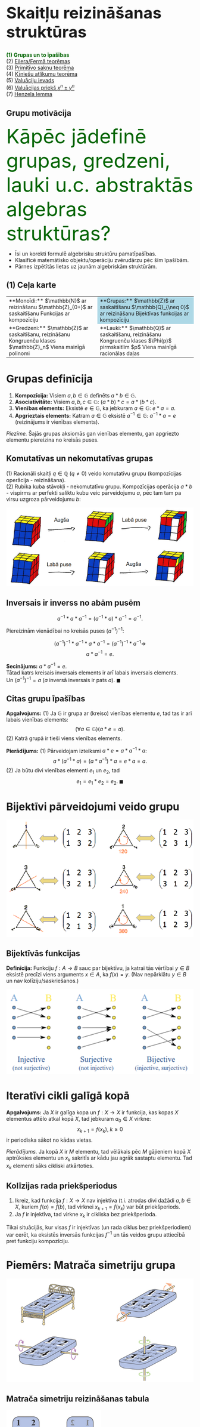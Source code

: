 # &nbsp;

<hgroup>

<h1 style="font-size:32pt">Skaitļu reizināšanas struktūras</h1>
</hgroup><hgroup>

<span style="color:darkgreen">**(1) Grupas un to īpašības**</span>  
(2) [Eilera/Fermā teorēmas](#section-1)  
(3) [Primitīvo sakņu teorēma](#section-2)  
(4) [Ķīniešu atlikumu teorēma](#section-3)  
(5) [Valuāciju ievads](#section-4)  
(6) [Valuācijas priekš $x^n \pm y^n$](#section-5)  
(7) [Henzela lemma](#section-6)

</hgroup>

## Grupu motivācija

<hgroup>

<div style="font-size:40pt; color:darkgreen">Kāpēc jādefinē grupas, gredzeni, lauki u.c. abstraktās algebras struktūras?</div>

</hgroup>

<hgroup>

* Īsi un korekti formulē algebrisku struktūru pamatīpašības.
* Klasificē matemātisko objektu/operāciju zvērudārzu pēc šīm īpašībām. 
* Pārnes izpētītās lietas uz jaunām algebriskām struktūrām.

</hgroup>

## (1) Ceļa karte

<table>
<tr>
<td style="text-align:left">
**Monoīdi:**  
$\mathbb{N}$ ar reizināšanu  
$\mathbb{Z}_{0+}$ ar saskaitīšanu  
Funkcijas ar kompozīciju
</td>
<td style="text-align:left; background-color: lightblue;">
**Grupas:**  
$\mathbb{Z}$ ar saskaitīšanu  
$\mathbb{Q}_{\neq 0}$ ar reizināšanu  
Bijektīvas funkcijas ar kompozīciju 
</td>
</tr>
<tr>
<td style="text-align:left">
**Gredzeni:**  
$\mathbb{Z}$ ar saskaitīšanu, reizināšanu  
Kongruenču klases $\mathbb{Z}_n$  
Viena mainīgā polinomi
</td>
<td style="text-align:left">
**Lauki:**  
$\mathbb{Q}$ ar saskaitīšanu, reizināšanu  
Kongruenču klases $\Phi(p)$ pirmskaitlim $p$  
Viena mainīgā racionālas daļas
</td>
</tr>
</table>


# <lo-summary/> Grupas definīcija

1. **Kompozīcija:** Visiem $a,b \in \mathbb{G}$ definēts
$a \ast b \in \mathbb{G}$.   
2. **Asociativitāte:** Visiem $a,b,c \in \mathbb{G}$: 
$(a \ast b) \ast c = a \ast (b \ast c)$.   
3. **Vienības elements:** Eksistē $e \in \mathbb{G}$, 
ka jebkuram $a \in \mathbb{G}$: $e \ast a = a$.   
4. **Apgrieztais elements:** Katram $a \in \mathbb{G}$ 
eksistē $a^{-1} \in \mathbb{G}$: 
$a^{-1} \ast a = e$ (reizinājums ir vienības elements).

*Piezīme.* Šajās grupas aksiomās gan vienības elementu, 
gan apgriezto elementu piereizina no kreisās puses.

## Komutatīvas un nekomutatīvas grupas

(1) Racionāli skaitļi $q \in \mathbb{Q}$ ($q \neq 0$) veido 
komutatīvu grupu (kompozīcijas operācija - reizināšana).  
(2) Rubika kuba stāvokļi - nekomutatīvu grupu. Kompozīcijas operācija 
$a \ast b$ - vispirms ar perfekti saliktu kubu 
veic pārveidojumu $a$, pēc tam tam pa virsu uzgroza pārveidojumu $b$:

![Rubika kubs nekomutatīvs](rubik-cube-noncommutative.png)


## Inversais ir inverss no abām pusēm

$$a^{-1} \ast a \ast a^{-1} = (a^{-1} \ast a) \ast a^{-1} = a^{-1}.$$

Piereizinām vienādībai no kreisās puses $\left( a^{-1} \right)^{-1}$: 

$$\left( a^{-1} \right)^{-1} \ast a^{-1} \ast a \ast a^{-1} = 
\left( a^{-1} \right)^{-1} \ast a^{-1} \Rightarrow$$
$$a \ast a^{-1} = e.$$

**Secinājums:** $a \ast a^{-1} = e$.  
Tātad katrs kreisais inversais
elements ir arī labais inversais elements.  
Un $\left( a^{-1} \right)^{-1} = a$ ($a$ inversā
inversais ir pats $a$). $\blacksquare$


## Citas grupu īpašības

**Apgalvojums:** (1) Ja $\mathbb{G}$ ir grupa ar (kreiso) vienības elementu $e$, 
tad tas ir arī labais vienības elements:
$$(\forall a \in \mathbb{G})(a \ast e = a).$$
(2) Katrā grupā ir tieši viens vienības elements. 

**Pierādījums:** (1) Pārveidojam izteiksmi $a \ast e = a \ast a^{-1} \ast a$:
$$a \ast (a^{-1} \ast a) = (a \ast a^{-1}) \ast a = e \ast a = a.$$
(2) Ja būtu divi vienības elementi $e_1$ un $e_2$, tad
$$e_1 = e_1 \ast e_2 = e_2.\;\blacksquare$$




# <lo-summary/> Bijektīvi pārveidojumi veido grupu

![Simetriju grupa](symmetric-group.png)

## Bijektīvās funkcijas

**Definīcija:** Funkciju $f:A \rightarrow B$ sauc par bijektīvu, ja 
katrai tās vērtībai $y \in B$ eksistē precīzi viens arguments $x \in A$, 
ka $f(x) = y$.  (Nav nepārklātu $y \in B$ un nav kolīziju/saskriešanos.)

![Bijektīvas funkcijas](bijective-functions.png)


# <lo-summary/> Iteratīvi cikli galīgā kopā

**Apgalvojums:** Ja $X$ ir galīga kopa un $f:X\rightarrow{}X$ ir 
funkcija, kas kopas $X$ elementus attēlo atkal kopā $X$, tad
jebkuram $a_0 \in X$ virkne:
$$x_{k+1} = f(x_k),\;k\geq 0$$
ir periodiska sākot no kādas vietas.

*Pierādījums.* Ja kopā $X$ ir $M$ elementu, tad vēlākais pēc $M$ gājieniem
kopā $X$ aptrūksies elementu un $x_k$ sakritīs ar kādu jau agrāk 
sastaptu elementu. Tad $x_k$ elementi sāks cikliski atkārtoties.

## Kolīzijas rada priekšperiodus

1. Ikreiz, kad funkcija $f: X \rightarrow X$ nav injektīva (t.i. 
atrodas divi dažādi $a,b \in X$, kuriem $f(a)=f(b)$, 
tad virknei $x_{k+1} = f(x_k)$ var būt priekšperiods.
2. Ja $f$ ir injektīva, tad virkne $x_k$ ir cikliska 
bez priekšperioda.


Tikai situācijās, kur visas $f$ ir injektīvas (un rada ciklus bez 
priekšperiodiem) var cerēt, ka eksistēs inversās funkcijas $f^{-1}$ 
un tās veidos grupu attiecībā pret funkciju kompozīciju. 


# <lo-summary/> Piemērs: Matrača simetriju grupa

![Matraču grupa](bed-mattress.png)

## Matrača simetriju reizināšanas tabula


![Matrača pārveidojumi](mattress-group.png)




# <lo-summary/> Aditīvā gr. kongruenču klasēm

**Definīcija:** Naturālam $m$ ar $\mathbb{Z}_m$ apzīmējam
visu skaitļa $m$ kongruenču klašu kopu: 
$$\mathbb{Z} = \{ 0,1,2,\ldots,m-1 \}.$$

Šī kopa $\mathbb{Z}_m$ ar saskaitīšanu kā kompozīcijas 
operāciju veido grupu: $(\mathbb{Z}_m)^{+}$. 


## Aditīvā cikla garums 

**Apgalvojums:** Naturāliem skaitļiem $m$ un $d$ apskatām 
"aritmētisku progresiju" ar kongruenču klasēm:
$$a_k = (a_0 + k \cdot d)\,\mbox{mod}\,m.$$ 
Tad šīs progresijas periods jeb cikla garums - mazākais $L$, kuram $a_0=a_L$
(un vispār $a_k \equiv a_{k+L}$ ir 
$$L = \frac{m}{\mbox{LKD}(a,m)}.$$ 



## Piemērs par aditīvo ciklu

<hgroup>

![Ciparnīca](clock-face.svg)

</hgroup>


<hgroup> 

**Piemērs:** Ja pulksteņa stundu rādītājam ir $m=12$ stāvokļi
un to ikreiz pagriež $9$ stundas pret pulksteņa rādītāju virzienam, tad 
pēc $\frac{12}{\mbox{LKD}(9,12)} = \frac{12}{3}=4$ soļiem 
rādītājs atgriezīsies sākumstāvoklī. 

</hgroup>



# <lo-summary/> Z6 un Z7 summas/reizinājumi

<hgroup>

![Sask. un reiz. tabulas](multiplication-tables.jpg)

</hgroup>

<hgroup>

$\mathbb{Z}_6 = \{ 0,1,2,3,4,5 \}$   
$\mathbb{Z}_7 = \{ 0,1,2,3,4,5,6 \}$   

* Abām kongruenču klašu kopām var uzzīmēt saskaitīšanas
un reizināšanas tabulas.
* $(\mathbb{Z}_6)^{+}$ un $(\mathbb{Z}_7)^{+}$
ir grupas (operācija - saskaitīšana).
* $(\mathbb{Z}_7)^{\times}$ (bez nulles) arī ir grupa.
 


</hgroup>


## Ar reizināšanu var būt priekšperiodi

<hgroup>

**Ievada piemērs:** Noteikt kongruenču klasi jeb atlikumu
$12^{1000}\;(\mbox{mod}\,20)$. 

![12 pakāpes](powers-of-12.jpg)

</hgroup>

<hgroup>

$12^n\;(\mbox{mod}\,20)$ ir:

$$\left\{
\begin{array}{ll}
1, & \mbox{ja $n=0$} \\
12, & \mbox{ja $n=4k+1$} \\
4, & \mbox{ja $n=4k+2$} \\
8, & \mbox{ja $n=4k+3$} \\
16, & \mbox{ja $n=4k+4$} 
\end{array} \right.$$

</hgroup>


## Ja kāpināmais savst.pirmsk. ar moduli

$12^{n}\;(\mbox{mod}\,20)$ analizējams 
līdzīgi kā $2^{n}\;(\mbox{mod}\,5)$

<table>
<tr>
<th>$n$</th>
<td>0</td><td>1</td><td>2</td><td>3</td><td>4</td><td>5</td>
</tr>
<tr>
<th>$12^{n}\;\mbox{mod}\,20$</th>
<td>1</td><td>12</td><td>4</td><td>8</td><td>16</td><td>12</td>
</tr>
<tr>
<th>$2^{n}\;\mbox{mod}\,5$</th>
<td>1</td><td>2</td><td>4</td><td>3</td><td>1</td><td>2</td>
</tr>
</table>


# <lo-summary/> Multiplikatīvā grupa

**Definīcija:** Ar $\Phi(n)$ apzīmēsim visus tos atlikumus no $\mathbb{Z}$, 
kas ir savstarpēji pirmskaitļi ar $n$. 

* Ja $p$ ir pirmskaitlis: $\Phi(p) = \{ 1, 2, \ldots, p-1 \}$  
(visi atlikumi, izņemot $0$).

* $\Phi(10) = \{ 1,3,7,9 \}$  
(atlikumi, kas nedalās ar $2$ vai $5$). 


## Kongruences klašu mult.grupa

**Apgalvojums:** $\Phi(n)$ ar kompozīcijas operāciju - reizināšanu 
veido grupu. 

*Kas ir jāpierāda:*  
(A) Reizināšana atlikumiem $a,b \in \Phi(n)$ ir definēta un 
arī atlikums $a\cdot{}b$ ir savst.pirmskaitlis ar $n$.  
(B) $1 \in \Phi(n)$ ir vienības elements attiecībā uz reizināšanu.  
(C) Katram atlikumam $a \in \Phi(n)$ eksistē inversais. (Pierādījumu sk. zemāk)


## Lemma par kongruenču klasēm

**Lemma:** Dots naturāls skaitlis $n$ un 
$$\Phi(n) = \{ 1, \ldots, n-1 \}$$
ir atlikumu kopa, kas ir savstarpēji pirmskaitļi ar $n$.  
Izvēlamies $a \in \Phi(n)$ un definējam jaunu atlikumu kopu:
$$a\Phi(n) = \{ ax\;\mid\;x \in \Phi(n) \} = \{ a \cdot 1, \ldots, a \cdot (n-1) \}.$$
Tad $a\Phi(n)=\Phi(n)$: kopa $a\Phi(n)$ sakrīt ar visu atlikumu kopu, kas ir
savstarpēji pirmskaitļi ar $n$. 

## Lemmas ilustrācija

![Modulārā reizināšana](modular-arithmetic.svg)

* Attēlā ir funkcijas $f(x) = 1\cdot{}x$ un $g(x)=3\cdot{}x$ no 
kopas $\Phi(10)$ uz $\Phi(10)$. 
* Abas ir bijektīvas funkcijas, abām var atrisināt vienādojumu  
$f(x)=1$.

<red>Reizinot ar konstanti $\Phi(x)$ elementus, nerodas kolīzijas!</red>

## Lemmas pierādījums

*Pierādījums.* (1) Ja $a,x \in \Phi(n)$ (abi skaitļi ir savstarpēji 
pirmskaitļi ar $n$, tad arī to reizinājums $ax \in \Phi(n)$.  
(2) Ja $ax$ un $ay$ pieder tai pašai kongruenču klasei $(\mbox{mod}\,m)$, 
tad $ax - ay=a(x-y)$ dalās ar $m$. 

$a$ un $m$ nav kopīgu dalītāju, tādēļ arī $(x-y)$ dalās ar $m$. 
Tā kā $x$ un $y$ abi ir atlikumi $(\mbox{mod}\,m)$, tad 
$x-y$. Tātad:
$$x \neq y\;\Rightarrow{}\;ax \neq ay.$$
Tātad funkcija, kas $x$ piekārto $ax$ ir *injektīva*.  $\blacksquare$

## Lemma par inverso elementu

**Lemma:** Katram atlikumam $a \in \Phi(n)$ eksistē inversais. 

*Pierādījums.* Iepriekšējā lemma apgalvoja, ka jebkuram $a \in \Phi(n)$ funkcija
$f(x) = a \cdot x$ ir injektīva (nevar būt kolīzija, kur $x_1 \neq x_2$, bet
$f(x_1) = f(x_2)$.  
Tā kā $\Phi(n)$ ir galīga kopa, tad reizināšana ir ne vien injektīva, bet arī 
sirjektīva (un bijektīva).  
Tātad eksistē tāds elements $b$, kuram $a \cdot b = 1$. $\blacksquare$






# <lo-summary/> Φ(8) un matrača simetrija

<hgroup>

![Matrača pārveidojumi](mattress-group.png)

</hgroup>
<hgroup>

![Φ(8) reizināšanas tabula](z8-multiplication-table.png)

Abas grupas ir *izomorfas* - matraču $4$ simetrijām
un $\Phi(8) = \{ 1,3,5,7 \}$ ir abpusēji viennozīmīga atbilstība
starp elementiem un to reizinājumiem.

</hgroup>



# <lo-summary/> Vilsona teorēma

**Teorēma:** Katram pirmskaitlim $p$, $(p-1)! \equiv -1\;(\mbox{mod}\,p)$. 

**Pierādījums:** Katram elementam $x \in \{ 1,\ldots,p-1 \}$ eksistē
inversais elements $x^{-1}$.  
**Vai kongruenču klase var būt pati sev inversā?**  
Ja $x = x^{-1}$, tad kongruenču klasi $x$ pareizinot
pašu ar sevi, iegūstam $1$:
$$x^2 \equiv 1\;(\mbox{mod}\,p),$$
jeb $x^2-1=(x-1)(x+1)$ dalās ar $p$. 

## Pierādījuma turpinājums

$x^2-1=(x-1)(x+1) \equiv p\;(\mbox{mod}\,p)$
ir vienīgi tad, ja $x = 1$ vai $x = p-1$. 

Vilsona teorēmā $(p-1)!$ satur visas kongruenču klases 
$x$ un $x^{-1}$ pa pāriem, izņemot $1$ un $(p-1)$.  
Tāpēc $(p-1)!$ kongruents ar $p-1$ jeb $-1$.  
$\blacksquare$


## Vilsona teorēma nepirmskaitļiem?

Aplūkojam $\Phi(n)$ reizinājumu: Reizinām visus 
tos atlikumus no $0$ līdz $n-1$, kuri ir savstarpēji 
pirmskaitļi ar $n$. 

* Ja $n=8$, tad $1 \cdot 3 \cdot 5 \cdot 7 = 105$. 
<red>$105 \equiv 1 \not\equiv -1\;(\mbox{mod}\,8$.</red>
* Ja $n=9$, tad $1 \cdot 2 \cdot 4 \cdot 5 \cdot 7 \cdot 8 = 2240$. 
<blue>$2240 \equiv -1\;(\mbox{mod}\,9)$</blue>

**Jautājums:** Kuros gadījumos reizinājums būs 
kongruents ar $-1$ pēc $n$ moduļa?












# &nbsp;

<hgroup>

<h1 style="font-size:32pt">Skaitļu reizināšanas struktūras</h1>

</hgroup>

<hgroup>

<span>(1) [Grupas un to īpašības](#section)</span>  
<span style="color:darkgreen">**(2) Eilera/Fermā teorēmas**</span>  
(3) [Primitīvo sakņu teorēma](#section-2)  
(4) [Ķīniešu atlikumu teorēma](#section-3)  
(5) [Valuāciju ievads](#section-4)  
(6) [Valuācijas priekš $x^n \pm y^n$](#section-5)  
(7) [Henzela lemma](#section-6)

</hgroup>


## Eilera teorēmas motivācija

<hgroup>

<div style="font-size:32pt; color:darkgreen">Kādiem mērķiem var izmantot 
Eilera/Fermā teorēmu kongruences?</div>

![Rubika ornaments](rubik-cube-ornament.png)

</hgroup>

<hgroup>

* Efektīvi kāpina lielus skaitļus pēc moduļa  
$a^b \equiv c\;(\mbox{mod}\,m),$  
ko lieto RSA (publiskās atslēgas) kriptogrāfijā.
* Uzzina, cik tālu jāvirzās vienā virzienā, lai atgrieztos sākumpunktā.
* Vizualizē kongruences klašu ciklus un ritmus.
* Uzzina periodisku decimāldaļu ($1/13$ u.c.) periodus.

</hgroup>




# <lo-summary/> Eilera teorēma

**Teorēma:** Ja $a$ un $n$ ir savstarpēji pirmskaitļi, tad  $a^{\varphi(n)} \equiv
1\;(\mbox{mod}\,n)$.  
*Piezīme.* Ar $\varphi(n)$ apzīmējam elementu skaitu kopā $\Phi(n)$ - to atlikumu 
skaitu no $\{ 0, \ldots, n-1 \}$, kas ir savstarpēji pirmskaitļi ar $n$.  
Funkciju $\varphi(n)$ sauc par *Eilera funkciju*. 

## Eilera teorēmas pierādījums (1. no 2)

*Pierādījums.* Aplūkojam visas kongruenču klases, kas ir savst. pirmskaitļi ar $n$: 
$$\Phi(n) = \{ a_1, a_2, \ldots, a_{\varphi(n)} \}.$$
Saskaņā ar lemmu arī reizinājumi ar konstantu $a$ veido šīs pašas kongruenču klases:
$$\Phi(n) = \{ aa_1, aa_2, \ldots, aa_{\varphi(n)} \}.$$

## Eilera teorēmas pierādījums (2. no 2)

Sareizinām visus $\Phi(n)$ elementus abās izteiksmēs:
$$(aa_1)(aa_2)\cdots(aa_{\varphi(n)}) \equiv a_1a_2\cdots{}a_{\varphi(n)}\;(\mbox{mod}\,n).$$

Noīsinām abas puses un iegūstam, ka $a^{\varphi(n)} \equiv 1$. $\blacksquare$  
(Ko Vilsona teorēma saka par visu $\Phi(n)$ reizinājumu, ar kuru noīsinājām?) 

# <lo-summary/> Mazā Fermā teorēma

**Teorēma:** Ja $p$ ir pirmskaitlis un $\mbox{LKD}(a, p) = 1$, 
tad $a^{p−1} \equiv 1\;(\mbox{mod}\,p)$.

*Pierādījums.* Šis ir Eilera teorēmas atsevišķs gadījums pirmskaitļiem, jo 
$\varphi(p) = p-1$. $\blacksquare$


# <lo-sample/> IMO.SHL.2017.N2

<div style="font-size: 70%">

Dots pirmskaitlis $p \geq 2$.
Eduardo and Fernando spēlē sekojošu spēli, pārmaiņus
izdarot gājienus: Katrā gājienā spēlētājs izvēlas 
indeksu $i$ no kopas 
$\{0,1,\ldots,p-1\}$, 
kuru neviens no viņiem vēl nav izvēlējies, un 
tad izvēlas elementu $a_i$ no kopas
$\{0, 1, 2, 3, 4, 5, 6, 7, 8, 9\}$. 
Spēli sāk Eduardo. Spēle beidzas tad, kad visi 
indeksi $i \in \{0,1,\ldots,p-1\}$ ir izvēlēti. 
Tad tiek izrēķināts sekojošs skaitlis: 
$$M = a_0 + 10 \cdot a_1 + \cdots + 
10^{p-1} \cdot a_{p-1} =
\sum_{j=0}^{p-1} a_j \cdot 10^j.$$
Eduardo mērķis ir padarīt skaitli $M$ dalāmu ar $p$, 
bet Fernando mērķis ir to nepieļaut.  
Pierādīt, ka Eduardo ir uzvaroša stratēģija - viņš
vienmēr var sasniegt savu mērķi.

</div>

<!--
Let $p \geq 2$ be a prime number.
Eduardo and Fernando play the following
game making moves alternately: 
in each move, the current player 
chooses an index $i$ in the set 
$\{0,1,\ldots,p-1\}$ 
that was not 
chosen before by either of the two
players and then 
chooses an element $a_i$ of the
set $\{0, 1, 2, 3, 4, 5, 6, 7, 8, 9\}$. 
Eduardo has the first move. 
The game ends after all the indices
$i \in \{0,1,\ldots,p-1\}$ have been 
hosen. Then the following number is 
computed:
$$M = a_0 + 10 \cdot a_1 + \cdots + 
10^{p-1} \cdot a_{p-1} =
\sum_{j=0}^{p-1} a_j \cdot 10^j.$$
The goal of Eduardo is to make the
number $M$ divisible by $p$, and the
goal of Fernando is to prevent this.\\
Prove that Eduardo has a winning strategy.
-->








# &nbsp;

<hgroup>

<h1 style="font-size:32pt">Skaitļu reizināšanas struktūras</h1>

</hgroup><hgroup>

<span>(1) [Grupas un to īpašības](#section)</span>  
(2) [Eilera/Fermā teorēmas](#section-1)  
<span style="color:darkgreen">**(3) Primitīvo sakņu teorēma**</span>  
(4) [Ķīniešu atlikumu teorēma](#section-3)  
(5) [Valuāciju ievads](#section-4)  
(6) [Valuācijas priekš $x^n \pm y^n$](#section-5)  
(7) [Henzela lemma](#section-6)

</hgroup>


## Primitīvo sakņu motivācija

<hgroup>

<h1 style="font-size:40pt; color: darkgreen">Kāpēc jāzina primitīvās saknes?</h1>

</hgroup>
<hgroup>

* Primitīvā sakne $g$ demonstrē, ka grupa ar $n$ elementiem ir *cikliska* - tās 
elementus var "sarakstīt aplī" $g^0, g^1, \ldots, g^{n-1}$. 
* Primitīvā sakne var kalpot par "logaritma bāzi" - katram 
grupas elementam $x \in \mathbb{G}$ tad eksistē $k$, ka
$g^k \equiv x\;(\mbox{mod}\,m)$. 


</hgroup>



# <lo-summary/> Kas ir primitīvās saknes

**Definīcija:** Skaitli $g$ sauc par primitīvo sakni pēc $(\mbox{mod}\,n)$, 
ja katram skaitlim $a$, kas ir savstarpējs pirmskaitlis, eksistē 
tāds naturāls kāpinātājs $k \in \mathbb{N}$, ka $g^k \equiv a\;(\mbox{mod}\,n)$. 


##  (mod 17) - ne visi moduļi ir prim.saknes

<hgroup>

![Root is not 2](non-primitive-root.png)

</hgroup>

<hgroup>

![Root is 3](primitive-root.png)

</hgroup>

## (mod 13) - katra atlikuma cikls

![Pakāpes atlikumiem (mod 13)](powers-mod13.png)

[Multiplikatīvas grupas (mod n)](https://en.wikipedia.org/wiki/Multiplicative_group_of_integers_modulo_n#Examples_2)



# <lo-summary/> Primitīvo sakņu teorēma

**Teorēma:** Multiplikatīvā grupa atlikumiem, kas ir savstarpēji 
pirmskaitļi ar $n$: $(\Phi(n))^{\times}$ ir cikliska tad un tikai tad, ja
$n \in \{ 2; 4\}$ vai arī $n \in \{p^k, 2p^k \}$ kādai nepāru pirmskaitļa
$p$ pakāpei $p^k$. 

*Piezīme.* Grupa ir cikliska - tas nozīmē, ka eksistē primitīvā sakne $g$, 
kuras pakāpes $g^0, g^1, g^2, \ldots$ pieņem visas vērtības šajā grupā.

## Teorēmas pierādījums

*Pierādījums:* Pieņemsim, ka $\Phi(p)$ elementu vidū lielākā iespējamā *grupas elementa kārta*
(t.i. mazākais $n$, kuram $a^n = e$) ir $n<p-1$. 
Pierādīt, ka no šejienes seko 
$$x^n \equiv 1\;(\mbox{mod}\,p)$$ 
visiem $x \not\equiv 0$ (tādu pavisam ir $p-1$). 
Tas būtu pretrunā ar 
[Lagranža polinomu kongruences teorēmu](https://en.wikipedia.org/wiki/Lagrange%27s_theorem_%28number_theory%29).  
(Pēc indukcijas: Dalot polinomu ar $(x-x_0)$, kur $x_0$ ir polinoma sakne - un pārtaisot 
visus koeficientus pēc moduļa $p$, iegūstam polinomu, kura pakāpe ir 
vismaz par $1$ mazāka, utt.)



# <lo-summary/> Mult.grupa, kas nav cikliska

<hgroup>

![Divi cikli](disjoint-loops.svg)

</hgroup>

<hgroup>

$\Phi(21)$ satur $(3-1)(7-1)=12$ elementus. 
Tos nevar apstaigāt ar viena skaitļa (primitīvās 
saknes) pakāpēm.   
Atkārtoti reizinot ar jebkuru skaitli no $\Phi(21)$ rodas 
divi vai vairāki cikli.  
Piemērā reizina ar $a = 5$.

</hgroup>


# <lo-summary/> Karmaikla skaitļi 

**Definīcija:** Karmaikla (Carmichael) skaitlis ir tāds salikts skaitlis $n$, 
kurš katram $a$, kas ir savstarpējs pirmskaitlis ar $n$ izpilda kongruenci:
$$a^{n-1} \equiv 1\;(\mbox{mod} n).$$  
Sk. [Carmichael number](https://en.wikipedia.org/wiki/Carmichael_number)

*Piemērs.* Apskatām $561 = 3 \cdot 11 \cdot 17$. Izpildās dalāmības:
$$(3-1) \mid 560,\;\;(11-1) \mid 560,\;\;(17-1) \mid 560.$$


## Kaut kas līdzīgs Fermā teorēmai

Arī Mazā Fermā teorēma sola to pašu: 
$$a^{n-1} \equiv 1\;(\mbox{mod}\,n),\;\;\mbox{kur}\;\mbox{LKD}(a,n)=1.$$
vai 
$$b^{n} \equiv b\;(\mbox{mod}\,n),\;\;\mbox{katram}\;b\in\mathbb{Z}.$$


<!--
## Principiāla atšķirība

<hgroup>

TODO: Viena ciparnīca

</hgroup>

<hgroup>

TODO: Trīs ciparnīcas

</hgroup>

## Jautājums

**Jautājums:** Vai Karmaikla skaitlis var būt pāru? 

-->

# <lo-sample/> BW.2016.5

**BW.2016.5:** Dots pirmskaitlis $p>3$, kuram $p \equiv 3\;(\mbox{mod}\,4)$. 
Dotam naturālam $n$
skaitlim $a_0$ virkni $a_0, a_1,\ldots$ definē kā 
$a_n = a_{n-1}^{2^n}$ visiem $n = 1, 2,\ldots$. 
Pierādīt, ka $a_0$ var izvēlēties
tā, ka apakšvirkne $a_N, a_{N+1}, a_{N+2},\ldots$ nav konstanta 
pēc moduļa $p$ nevienam naturālam $N$.




# <lo-sample/> IMO.SHL.2014.N4

**IMO.SHL.2014.N4:** 
Ar $n > 1$ apzīmēts kāds naturāls skaitlis. Pierādīt, ka
bezgalīgi daudzi locekļi virknei 
$(a_k)_{k \geq 1}$, kas definēta ar
$$a_k=\left\lfloor\frac{n^k}{k}\right\rfloor,$$ 
ir nepāru skaitļi.  
(Reālam skaitlim $x$, $\lfloor x\rfloor$ apzīmē 
lielāko veselo skaitli, kas nepārsniedz $x$.)


<!--
Let $n > 1$ be a given integer. Prove that 
infinitely many terms of the sequence 
$(a_k )_{k \geq 1}$, defined by 
$$a_k=\left\lfloor\frac{n^k}{k}\right\rfloor,$$ 
are odd.  
(For a real number $x$, $\lfloor x\rfloor$ denotes 
the largest integer not exceeding $x$.)
-->











# &nbsp;

<hgroup>

<h1 style="font-size:32pt">Skaitļu reizināšanas struktūras</h1>

</hgroup><hgroup>

<span>(1) [Grupas un to īpašības](#section)</span>  
(2) [Eilera/Fermā teorēmas](#section-1)  
(3) [Primitīvo sakņu teorēma](#section-2)  
<span style="color:darkgreen">**(4) Ķīniešu atlikumu teorēma**</span>   
(5) [Valuāciju ievads](#section-4)  
(6) [Valuācijas priekš $x^n \pm y^n$](#section-5)  
(7) [Henzela lemma](#section-6)

</hgroup>

## (4) Ķīniešu atlikumu teorēmas motivācija

<hgroup>

<div style="font-size:40pt; color:darkgreen">Kādēļ jāzina 
ķīniešu atlikumu teorēma</div> 

</hgroup>

<hgroup>

* Tai vietā, lai risinātu kongruences pēc salikta skaitļa $m$ moduļa, var 
tās risināt pret pirmskaitļiem (vai to pakāpēm) un rezultātus kombinēt. 
* Ķīniešu atlikumu teorēma ļauj konstruēt (parasti milzīgi lielu) 
skaitli ar speciālām īpašībām.

</hgroup>




# <lo-summary/> Ķīniešu atlikumu teorēma

**Teorēma:** Doti $m_1,\ldots,m_k$ ir naturāli skaitļi, kuri ir pa pāriem
savstarpēji pirmskaitļi un $M = m_1 \cdot \ldots \cdot m_k$ ir 
viņu reizinājums. Tad katram veselu skaitļu komplektam 
$(x_1,\ldots,x_k)$ ir tieši viena kongruenču klase
$x^{\ast}\;(\mbox{mod}\,M)$, kurai 

$$\left\{ \begin{array}{ll}
x \equiv x_1 & (\mbox{mod}\,m_1)\\
\ldots & \ldots\\
x \equiv x_k & (\mbox{mod}\,m_k)
\end{array} \right. \Leftrightarrow x \equiv x^{\ast}\,(\mbox{mod}\,M)$$


## Ķīniešu atlikumu teorēmas piemērs

<hgroup>

![Teorēmas piemērs](chinese-thm-example.png)

</hgroup>

<hgroup>

$$\left\{
\begin{array}{ll}
x \equiv 1 & (\mbox{mod}\,3)\\
x \equiv 2 & (\mbox{mod}\,5)\\
x \equiv 3 & (\mbox{mod}\,7)
\end{array} \right.$$
<red>$$\Longleftrightarrow$$</red>
$$x \equiv 52\;(\mbox{mod}\,105)$$

</hgroup>

## Piemērs (mod 35)

![Atlikumi ar 35](mod35.jpg)

Atlikumu pārim $(6;2)$ dalot attiecīgi ar $7$ un $5$ atbilst
atlikums $27$, dalot ar $35$. 


## Piemērs (mod 36)

![Atlikumi ar 36](mod36.jpg)

* Dekarta reizinājums $\mathbb{Z}_9 \times \mathbb{Z}_4$ veido $\mathbb{Z}_{36}$ 
(visu atlikumu kopumu, dalot ar $36$). 
* Dekarta reizinājums $\Phi(9) \times \Phi(4)$ veido $\Phi(36)$ (visu to atlikumu 
kopumu, kas ir savstarpēji pirmskaitļi ar $36$). 



# <lo-sample/> IMO.1989.5

**IMO.1989:** Pierādīt, ka jebkuram naturālam $n$ atradīsies
$n$ pēc kārtas sekojoši naturāli skaitļi, no kuriem neviens
nav pirmskaitļa pakāpe, ieskaitot pirmo. 


# <lo-sample/> IMO.2009.1

Dots naturāls skaitlis $n$ un $a_1, a_2, a_3, \ldots, a_k$ ($k \geq 2$) 
ir dažādi veseli skaitļi no kopas $\{1, 2, \ldots , n\}$ ka $n$ dala $a_i (a_{i+1} - 1)$
pie $i = 1, 2,\ldots,k-1$. Pierādīt, ka $n$ nedala $a_k(a_1-1)$.

# <lo-sample/> IMO.2016.4/IMO.SHL.2016.N3

Par *aromātisku* sauksim tādu naturālu skaitļu kopu, 
kas sastāv no vismaz diviem elementiem un katram no tās
elementiem ir vismaz viens kopīgs pirmreizinātājs ar 
vismaz vienu no pārējiem elementiem. Apzīmēsim 
$P(n)=n^2+n+1$. Kāda ir mazākā iespējamā naturālā skaitļa 
$b$ vērtība, pie nosacījuma, ka eksistē tāds nenegatīvs 
vesels skaitlis $a$, kuram kopa 
$$\{P(a+1),P(a+2),\ldots,P(a+b)\}$$
ir *aromātiska*?

<!--
A set of postive integers is called fragrant 
if it contains at least two elements and each 
of its elements has a prime factor in common 
with at least one of the other elements. 
Let $P(n)=n^2+n+1$. 
What is the least possible positive integer 
value of $b$ such that there exists a non-negative integer 
$a$ for which the set 
$$\{P(a+1),P(a+2),\ldots,P(a+b)\}$$ 
is fragrant?
-->







# &nbsp;

<hgroup>

<h1 style="font-size:32pt">Skaitļu reizināšanas struktūras</h1>

</hgroup><hgroup>

<span>(1) [Grupas un to īpašības](#section)</span>  
(2) [Eilera/Fermā teorēmas](#section-1)  
(3) [Primitīvo sakņu teorēma](#section-2)  
(4) [Ķīniešu atlikumu teorēma](#section-3)  
<span style="color:darkgreen">**(5) Valuāciju ievads**</span>  
(6) [Valuācijas priekš $x^n \pm y^n$](#section-5)  
(7) [Henzela lemma](#section-6)

</hgroup>


## (5) Valuāciju motivācija


<hgroup>

<div style="font-size:40pt; color:darkgreen">Kādēļ jāizmanto valuācijas?</div> 

</hgroup>

<hgroup>

* Dažreiz ar atlikumu vienkārši pēc pirmskaitļa moduļa $p$ nepietiek. 
Ir jāpamato skaitļu $a,b$ kongruence pēc $p^k$ <red>$Leftrightarrow$</red> 
$(a-b)$ dalāmība ar $p^k$. 
* Ir "kāpinātāja pacelšanas" rezultāti, kur konstrukcija soli pa solim paceļ $p^k$ 
kāpinātāju $k$. Pēc tam, kad kāpinātāji pacelti, var lietot Ķīniešu atlikumu teorēmu. 

</hgroup>



# <lo-sample/> UK.BMO1.2013.3

**UK.BMO1.2013.3:** Skaitļa decimālpieraksts satur $3^{2013}$ ciparus "3"; 
citu ciparu skaitļa pierakstā nav. Atrast augstāko skaitļa $3$ pakāpi, 
kas ir šī skaitļa dalītājs.

[BMO1 2013/2014 Solutions](https://bmos.ukmt.org.uk/solutions/bmo1-2014/)

## Skaitļa gabalu pavairošana

**Apgalvojums 1:**

1. Lai izveidotu skaitli no trim vienādiem cipariem $a$, jāreizina
$a \cdot 111$. 
2. Lai izveidotu skaitli, kas trīsreiz atkārto trīsciparu 
skaitli $\overline{abc}$, jāreizina $\overline{abc}\cdot 1001001$. 
3. Lai trīsreiz atkārtotu deviņciparu skaitli: 
$$\overline{d_1d_2\ldots{}d_9}\cdot 1000000001000000001.$$

## Indukcija

**Apgalvojums 2:** skaitli, kura pierakstā ir $3^k$ cipari "3" iegūst
reizinot skaitli $3$ ar $111$, $1001001$, $1000000001000000001$, $\ldots$.  
Formāli sakot, skaitlim $3$ piereizina $k$ virknes locekļus 
$a_1,a_2,\ldots,a_k$, kur definējam
$$a_m = 10^{2\cdot 3^m} + 10^{3^m} + 1.$$

Šo var pamatot ar indukciju. 

## Augstākā 3^n dalītāja noteikšana

1. Pirmais reizinātājs $3$ dalās ar $3^1$ (bet nedalās ar $3^2$). 
2. Katrs $a_m$ dalās ar $3^1$, bet nedalās ar $3^2=9$ (dalāmības pazīme:
skaitļa $a_m$ ciparu summa ir $3$). 
3. Piereizinot skaitlim $3$ vēl $k$ reizinātājus, kuri dalās ar $3$, bet
ne ar $9$, iegūstam skaitli, kas dalās ar $3^{2014}$ (bet ne ar
$3^{2015}$). 

# <lo-summary/> Valuācijas definīcija/īpašības

**Definīcija:** Pieņemsim, ka $p$ ir jebkurš pirmskaitlis. 
Par vesela skaitļa $a \neq 0$ $p$-adisko valuāciju sauc 
veselu nenegatīvu $k=\nu_p(a)$, ka $a$ dalās ar $p^k$, bet nedalās ar 
$p^{k+1}$. 

*Piemēri:* 

1. Skaitlim $0$ nekādas valuācijas nav definētas, tas dalās 
ar jebkura pirmskaitļa jebkuru pakāpi.
2. $\nu_3(1)=\nu_3(2)=\nu_3(4)=\ldots=0$. Skaitļi, kuri nedalās ar $p=3$ ir
ar valuāciju $0$ - lielākā pakāpe, ar ko tie dalās ir $3^0=1$. 
3. $\nu_3(3)=\nu_3(6)=1$. Skaitļi, kuri dalās ar $3=3^1$, bet 
nedalās ar $9=3^2$. 


## p-Valuāciju īpašības

* $\nu_p(ab) = \nu_p(a) + \nu_p(b).
* $\nu_p(a+b) \geq \mbox{min}(\nu_p(a),\nu_p(b)).
* $\nu_p(a+b) = \mbox{min}(\nu_p(a),\nu_p(b)), ja $\nu_p(a) \neq \nu_p(b)$. 







# &nbsp;

<hgroup>

<h1 style="font-size:32pt">Skaitļu reizināšanas struktūras</h1>

</hgroup><hgroup>

<span>(1) [Grupas un to īpašības](#section)</span>  
(2) [Eilera/Fermā teorēmas](#section-1)  
(3) [Primitīvo sakņu teorēma](#section-2)  
(4) [Ķīniešu atlikumu teorēma](#section-3)  
(5) [Valuāciju ievads](#section-4)  
<span style="color:darkgreen">**(6) Valuācijas priekš $x^n \pm y^n$**</span>  
(7) [Henzela lemma](#section-6)

</hgroup>


## (6) LTE motivācija


<hgroup>

<div style="font-size:40pt; color:darkgreen">Kādēļ jāzina LTE lemmas?</div> 

</hgroup>

<hgroup>

* Kongruencēs $a^n \equiv 1$ nosakot kāpinātāju, kas nodrošina kongruenci
($a^n - 1$ dalāmību ar $p^k$)
var lietot Eilera/Fermā teorēmas novērtējumu, bet tas parasti ir ļoti neprecīzs, 
parasti ar to vien nepietiek.
* Izteiksmes $a^n - b^n$ un $a^n + b^n$ bieži rodas, summējot ģeometriskas progresijas, 
pierakstot skaitļus ar īpatnēju/simetrisku decimālpierakstu. Šo izteiksmju valuācijas
veido raksturīgu "zāģveida funkciju": $a^n \pm b^n$ $p$-valuācija atspoguļo $n$ 
$p$-valuāciju.

</hgroup>



# <lo-summary/> Bibliogrāfija 

1. [Lifting the Exponent (intro)](https://brilliant.org/wiki/lifting-the-exponent/)
2. [Lifting the Exponent by Amir Hossein Parvardi](https://www.academia.edu/4034266/Lifting_The_Exponent_Lemma_LTE_)

Visas šīs lemmas aplūko augstāko pirmskaitļa $p$ pakāpi, ar kuru dalās $a^n - b^n$ vai $a^n + b^n$. 
To jau agrāk saucām par $p$-valuāciju.   
Uz $a$ un $b$ uzlikti daži papildu nosacījumi, bet ja tie neizpildās, tad 
$p$-valuāciju var viegli redzēt.

# <lo-summary/> Lemma, ja n nedalās ar p

**Lemma:** Pieņemsim, ka veselu skaitļu starpība $x - y$ dalās ar $p$, bet paši 
$x$, $y$ nedalās ar $p$. Un arī kāpinātājs $n$ nedalās ar $p$. Tad 
$$\nu_p(x^n - y^n) = \nu(x - y).$$

*Pierādījums:* Algebriska identitāte:  
$x^n - y^n = (x - y)(x^{n-1} + \ldots + y^{n-1})$  
Tā kā $x \equiv y\;(\mbox{mod}\,p)$, tad garās iekavas satur
$n$ saskaitāmos, kas visi kongruenti ar $x^{n-1}$, t.i. visa summa ir $nx^{n-1}$.  
Tā nedalās ar $p$, jo $n$ un $x$ nedalās ar $p$. $\blacksquare$


# <lo-summary/> Pirmā LTE teorēma

**Teorēma:** Pieņemsim, ka veselu skaitļu starpība $x - y$ dalās ar $p$, bet paši 
$x$, $y$ nedalās ar $p$. Tad 
$$\nu_p(x^n - y^n) = \nu(x - y) + \nu(n).$$

*Pierādījuma ideja:* Atkārtoti dala $x^n - y^n$ reizinātājos. Vispirms atdala to reizinātāju, kurš ar 
$p$ nedalās (var izmantot iepriekšējo lemmu).   
Pēc tam iegūst $x^{p^k} - y^{p^k}$, ko var dalīt reizinātājos atkārtoti.



# <lo-sample/> BW.2015.16

**BW.2015.16:** Ar $P(n)$ apzīmējam lielāko pirmskaitli, ar ko dalās $n$. Atrast
visus naturālos skaitļus $n \geq 2$, kam
$$P(n) + \lfloor \sqrt{n} \rfloor = P(n+1) + \lfloor \sqrt{n+1} \rfloor.$$
*Piezīme.* $\lfloor x \rfloor$ apzīmē lielāko veselo skaitli, kas nepārsniedz $x$.




# <lo-sample/> IMO.2000.5

**IMO.2000.5:** Vai eksistē naturāls skaitlis $n$, ka tam ir tieši $2000$ 
dalītāji, kas ir pirmskaitļi, un $2^n + 1$ dalās ar $n$?





# <lo-sample/> IMO.SHL.2007.N5

**IMO.SHL.2007.N5:** Atrast visas sirjektīvās funkcijas 
$f : \mathbb{N} \rightarrow \mathbb{N}$, ka
visiem $m, n \in \mathbb{N}$ un katram pirmskaitlim $p$, skaitlis
$f(m+n)$ dalās ar $p$ tad un tikai tad, ja 
$f(m)+f(n)$ dalās ar $p$.  
*Piezīme.* Funkciju sauc par sirjektīvu, ja tā pieņem visas vērtības no 
sava vērtību apgabala (šajā gadījumā $\mathbb{N}$).

[Lifting the Exponent](https://services.artofproblemsolving.com/download.php?id=YXR0YWNobWVudHMvNS8wLzgyODNhOGNhOWQ4OWM1NDk5NTY1MGQyNWVlYWNlMzE1OGYxMDM0&rn=TGlmdGluZyBUaGUgRXhwb25lbnQgLSBWZXJzaW9uIDYucGRm)









# &nbsp;


<hgroup>

<h1 style="font-size:32pt">Skaitļu reizināšanas struktūras</h1>

</hgroup><hgroup>

<span>(1) [Grupas un to īpašības](#section)</span>  
(2) [Eilera/Fermā teorēmas](#section-1)  
(3) [Primitīvo sakņu teorēma](#section-2)  
(4) [Ķīniešu atlikumu teorēma](#section-3)  
(5) [Valuāciju ievads](#section-4)  
(6) [Valuācijas priekš $x^n \pm y^n$](#section-5)  
<span style="color:darkgreen">**(7) Henzela lemma**</span>

</hgroup>


## (7) Henzela lemmas motivācija


<hgroup>

<div style="font-size:40pt; color:darkgreen">Kādēļ jāzina Henzela lemma?</div> 

</hgroup>

<hgroup>

* Polinomi ar veseliem koeficientiem (vai vismaz - veselām vērtībām) ir bieži 
protagonisti skaitļu teorijas uzdevumkos. 
* Dažreiz jāpamato nevis kongruence, kur kongruencē ietilpstošajai izteiksmei 
ir liels kāpinātājs, bet gan kongruence, kuras modulim ir liels kāpinātājs.

</hgroup>


# <lo-sample/> LT.VUMIF.2016.11_12.3

**LT.VUMIF.2016.11_12.3:** 
Noskaidrojiet, vai eksistē tāds naturāls skaitlis $n$, ka 
skaitlis $n \cdot 2^{2016} - 7$ ir
naturāla skaitļa kvadrāts.

[Vilniaus universiteto Matematikos ir informatikos fakulteto olimpiados](http://mif.vu.lt/matematikos-olimpiados/mif/)


## Kā kongruenču vienādojums

Eksistē atrisinājums $x$ kongruenču vienādojumam:
$$x^2 \equiv -7\;(\mbox{mod}\,2^{2016}).$$

Daži ir mācījušies par Ležandra un Jakobi simboliem 
(*kvadrātiskajiem atlikumiem* jeb *quadratic
residues*).

# <lo-summary/> Kāpinātāja iteratīva pacelšana

Pierādījums ar indukciju:  
**Bāze:** Ja $n=4$, tad kongruenci 
$$x^2 \equiv -7\;(\mbox{mod}\,2^{n})$$
var atrisināt. Der, teiksim, $x=\pm 3$. 


# <lo-summary/> Henzela lemma

**Lemma:** Dots, ka $p$ ir pirmskaitlis un polinomam $P(x)$ 
ir *vienkārša sakne* $x_0$ pēc $(\mbox{mod}\,p)$:
$$\left\{ \begin{array}{ll}
P(x_0) \equiv 0 & (\mbox{mod}\,p)\\
P'(x_0) \not\equiv 0 & (\mbox{mod}\,p)
\end{array} \right.$$
Tad $P(x)$ būs vienkārša
sakne arī $(\mbox{mod}\,p^k)$ katra šī pirmskaitļa pakāpei $p^k$.  
[Hensel's lemma](https://en.wikipedia.org/wiki/Hensel%27s_lemma)

## Pierādījums 

Pieņemsim, ka $P(x)$ ir polinoms ar veseliem koeficientiem, 
$m,k$ ir naturāli skaitļi, $m \leq k$. 

Ja vesels skaitlis $x_0$ apmierina 
$$P(x_0) \equiv 0\;(\mbox{mod}\,p^{k})\;\;\mbox{un}\;\; P'(x_0) \not\equiv 0\;(\mbox{mod}\,p)$$
tad eksistē vesels $x_1$, ka 
$$P(x_1) \equiv 0\;(\mbox{mod}\,p^{k+m})\;\;\mbox{un}\;\; x_0 \equiv x_1\;(\mbox{mod}\,p^{k})$$

## Konstrukcija

Šis $x_1$ ir viens vienīgs (pēc $p^{k+m}$ moduļa) un to var izteikt
$$x_1 = x_0 - P(x_0) \cdot a,$$
kur koeficientu $a$ izvēlas tā, ka
$$a \equiv \left( P'(x_0) \right)^{-1}\;(\mbox{mod}\,p^m).$$


# <lo-summary/> Ņūtona pieskaru metode

<hgroup>

![Pieskaru metode](tangent-method.jpeg)

</hgroup>


<hgroup>

Vienādojums:
$$f(x)=x^2-a = 0.$$

Pieskaru metode sakni meklē kā virknes robežu:  
$$x_{n+1} = x_n - \frac{f(x_n)}{f'(x_n)} = $$
$$ = x_n - \frac{x_n^2 - a}{2x_n}.$$


</hgroup>






# <lo-sample/> Uzdevums

Dots nekonstants polinoms $P(x)$ ar veseliem koeficientiem. 
Pierādīt, ka neeksistē $m \in \mathbb{N}$, ka $P(n)$ ir *bezkvadrātu* skaitlis katram $n > m$.  
*Piezīme.* Par bezkvadrātu (*square free*) skaitli saucam tādu, kurš nedalās ne ar viena pirmskaitļa
kvadrātu.

[ArtOfProblemSolving](https://artofproblemsolving.com/community/c6t32538f6h1829436_square_free__form)


